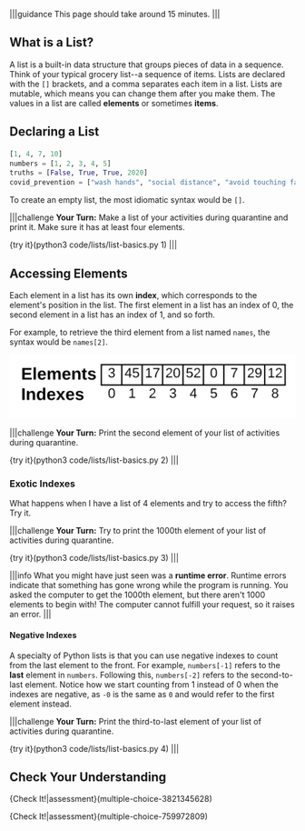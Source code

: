 |||guidance
This page should take around 15 minutes.
|||
## What is a List?

A list is a built-in data structure that groups pieces of data in a sequence. Think of your typical grocery list--a sequence of items. Lists are declared with the `[]` brackets, and a comma separates each item in a list. Lists are mutable, which means you can change them after you make them. The values in a list are called **elements** or sometimes **items**.

## Declaring a List
```python
[1, 4, 7, 10]
numbers = [1, 2, 3, 4, 5]
truths = [False, True, True, 2020]
covid_prevention = ["wash hands", "social distance", "avoid touching face", "wear masks"]
```

To create an empty list, the most idiomatic syntax would be `[]`.

|||challenge
**Your Turn:** Make a list of your activities during quarantine and print it. Make sure it has at least four elements.

{try it}(python3 code/lists/list-basics.py 1)
|||

## Accessing Elements

Each element in a list has its own **index**, which corresponds to the element's position in the list. The first element in a list has an index of 0, the second element in a list has an index of 1, and so forth.

For example, to retrieve the third element from a list named `names`, the syntax would be `names[2]`.

![List Indices](.guides/images/list-and-index.png)

|||challenge
**Your Turn:** Print the second element of your list of activities during quarantine.

{try it}(python3 code/lists/list-basics.py 2)
|||

### Exotic Indexes

What happens when I have a list of 4 elements and try to access the fifth? Try it.

|||challenge
**Your Turn:** Try to print the 1000th element of your list of activities during quarantine.

{try it}(python3 code/lists/list-basics.py 3)
|||

|||info
What you might have just seen was a **runtime error**. Runtime errors indicate that something has gone wrong while the program is running. You asked the computer to get the 1000th element, but there aren't 1000 elements to begin with! The computer cannot fulfill your request, so it raises an error.
|||

#### Negative Indexes

A specialty of Python lists is that you can use negative indexes to count from the last element to the front. For example, `numbers[-1]` refers to the **last** element in `numbers`. Following this, `numbers[-2]` refers to the second-to-last element. Notice how we start counting from 1 instead of 0 when the indexes are negative, as `-0` is the same as `0` and would refer to the first element instead.

|||challenge
**Your Turn:** Print the third-to-last element of your list of activities during quarantine.

{try it}(python3 code/lists/list-basics.py 4)
|||

## Check Your Understanding

{Check It!|assessment}(multiple-choice-3821345628)

{Check It!|assessment}(multiple-choice-759972809)